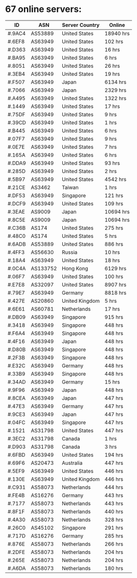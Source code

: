 # 67 online servers:

| ID | ASN | Server Country | Online |
| ------ | ------ | ------ | ------ |
| #.9AC4 | AS53889 | United States | 18940 hrs |
| #.6EF8 | AS63949 | United States | 102 hrs |
| #.D363 | AS63949 | United States | 16 hrs |
| #.BA95 | AS63949 | United States | 6 hrs |
| #.8051 | AS63949 | United States | 26 hrs |
| #.3EB4 | AS63949 | United States | 19 hrs |
| #.F507 | AS63949 | Japan | 6134 hrs |
| #.7066 | AS63949 | Japan | 2329 hrs |
| #.A495 | AS63949 | United States | 1322 hrs |
| #.1449 | AS63949 | United States | 17 hrs |
| #.75DF | AS63949 | United States | 9 hrs |
| #.39CD | AS63949 | United States | 1 hrs |
| #.B445 | AS63949 | United States | 6 hrs |
| #.07F7 | AS63949 | United States | 9 hrs |
| #.0E7E | AS63949 | United States | 7 hrs |
| #.165A | AS63949 | United States | 6 hrs |
| #.DDA9 | AS63949 | United States | 93 hrs |
| #.285D | AS63949 | United States | 2 hrs |
| #.5B97 | AS63949 | United States | 4542 hrs |
| #.21CE | AS3462 | Taiwan | 1 hrs |
| #.DF53 | AS63949 | Singapore | 121 hrs |
| #.DCF9 | AS63949 | United States | 109 hrs |
| #.3EAE | AS9009 | Japan | 10694 hrs |
| #.8C5E | AS9009 | Japan | 10694 hrs |
| #.C36B | AS174 | United States | 275 hrs |
| #.48C0 | AS174 | United States | 5 hrs |
| #.6ADB | AS53889 | United States | 886 hrs |
| #.4FF3 | AS56630 | Russia | 10 hrs |
| #.18A4 | AS63949 | United States | 18 hrs |
| #.0C4A | AS133752 | Hong Kong | 6129 hrs |
| #.06F7 | AS63949 | United States | 100 hrs |
| #.E7E8 | AS32097 | United States | 8907 hrs |
| #.79E7 | AS63949 | Germany | 8818 hrs |
| #.427E | AS20860 | United Kingdom | 5 hrs |
| #.6E61 | AS60781 | Netherlands | 17 hrs |
| #.DB09 | AS63949 | Singapore | 915 hrs |
| #.3418 | AS63949 | Singapore | 448 hrs |
| #.F6A4 | AS63949 | Singapore | 448 hrs |
| #.4F16 | AS63949 | Japan | 448 hrs |
| #.D80B | AS63949 | Singapore | 448 hrs |
| #.2F3B | AS63949 | Singapore | 448 hrs |
| #.E32C | AS63949 | Germany | 448 hrs |
| #.33B9 | AS63949 | Singapore | 448 hrs |
| #.34AD | AS63949 | Germany | 15 hrs |
| #.9F96 | AS63949 | Japan | 448 hrs |
| #.8CEA | AS63949 | Japan | 447 hrs |
| #.47E3 | AS63949 | Germany | 447 hrs |
| #.9CE3 | AS63949 | Japan | 447 hrs |
| #.04FC | AS63949 | Singapore | 447 hrs |
| #.1521 | AS31798 | United States | 447 hrs |
| #.3EC2 | AS31798 | Canada | 1 hrs |
| #.D903 | AS31798 | Canada | 3 hrs |
| #.6FBD | AS63949 | United States | 194 hrs |
| #.69F6 | AS20473 | Australia | 447 hrs |
| #.5EF9 | AS63949 | United States | 446 hrs |
| #.130E | AS63949 | United Kingdom | 446 hrs |
| #.C931 | AS58073 | Netherlands | 444 hrs |
| #.FE4B | AS16276 | Germany | 443 hrs |
| #.7177 | AS58073 | Netherlands | 443 hrs |
| #.8F1F | AS58073 | Netherlands | 440 hrs |
| #.4A30 | AS58073 | Netherlands | 328 hrs |
| #.26C0 | AS45102 | Singapore | 291 hrs |
| #.717D | AS16276 | Germany | 285 hrs |
| #.876E | AS58073 | Netherlands | 266 hrs |
| #.2DFE | AS58073 | Netherlands | 204 hrs |
| #.265E | AS58073 | Netherlands | 204 hrs |
| #.A6DA | AS58073 | Netherlands | 180 hrs |

